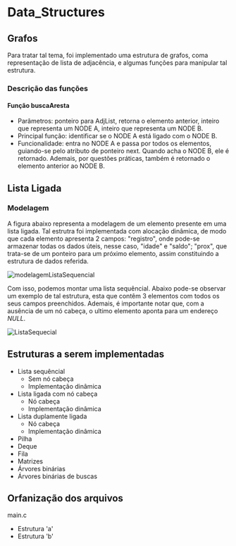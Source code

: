 # Data_Structures
 

## Grafos
Para tratar tal tema, foi implementado uma estrutura de grafos, coma representação de lista de adjacência, e algumas funções para manipular tal estrutura.

### Descrição das funções
#### Função buscaAresta
- Parâmetros: ponteiro para AdjList, retorna o elemento anterior, inteiro que representa um NODE A, inteiro que representa um NODE B.
- Principal função: identificar se o NODE A está ligado com o NODE B.
- Funcionalidade: entra no NODE A e passa por todos os elementos, guiando-se pelo atributo de ponteiro next. Quando acha o NODE B, ele é retornado. Ademais, por questões práticas, também é retornado o elemento anterior ao NODE B.

## Lista Ligada
### Modelagem

A figura abaixo representa a modelagem de um elemento presente em uma lista ligada. Tal estrutra foi implementada com alocação dinâmica, de modo que cada elemento apresenta 2 campos: "registro", onde pode-se armazenar todas os dados úteis, nesse caso, "idade" e "saldo"; "prox", que trata-se de um ponteiro para um próximo elemento, assim constituindo a estrutura de dados referida.

![modelagemListaSequencial](
https://github.com/FranciscoGJR/Data_Structures/blob/main/Imagens/ModelagemListaLigada.png)


Com isso, podemos montar uma lista sequêncial. Abaixo pode-se observar um exemplo de tal estrutura, esta que contêm 3 elementos com todos os seus campos preenchidos. Ademais, é importante notar que, com a ausência de um nó cabeça, o ultimo elemento aponta para um endereço _NULL_.

![ListaSequecial](
https://github.com/FranciscoGJR/Data_Structures/blob/main/Imagens/ListaSequencial.png)



## Estruturas a serem implementadas
- Lista sequêncial
  - Sem nó cabeça
  - Implementação dinâmica
- Lista ligada com nó cabeça
  - Nó cabeça
  - Implementação dinâmica
- Lista duplamente ligada
  - Nó cabeça
  - Implementação dinâmica
- Pilha
- Deque
- Fila
- Matrizes
- Árvores binárias
- Árvores binárias de buscas


## Orfanização dos arquivos
main.c
- Estrutura 'a'
- Estrutura 'b'
